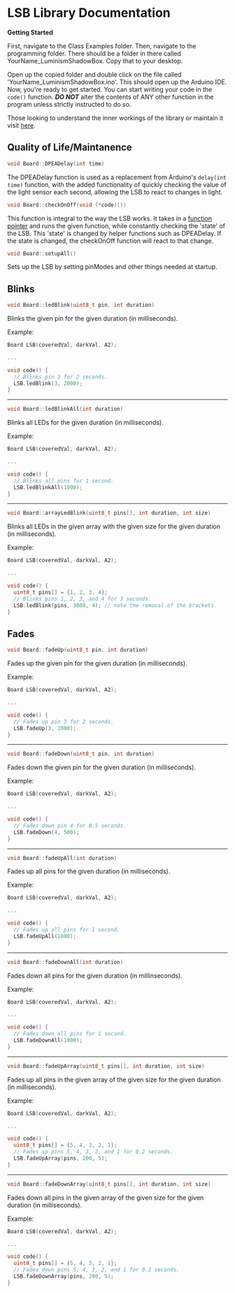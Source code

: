 # LSB Library Documentation

**Getting Started**

First, navigate to the Class Examples folder. Then, navigate to the programming folder. There should be a folder in there called YourName_LuminismShadowBox. Copy that to your desktop.

Open up the copied folder and double click on the file called 'YourName_LuminismShadowBox.ino'. This should open up the Arduino IDE. Now, you're ready to get started. You can start writing your code in the ```code()``` function. ***DO NOT*** alter the contents of ANY other function in the program unless strictly instructed to do so.

Those looking to understand the inner workings of the library or maintain it visit [here](https://tarekelkurjie.github.io/lsb-library/maintanence/).

## Quality of Life/Maintanence


```cpp
void Board::DPEADelay(int time) 
```

The DPEADelay function is used as a replacement from Arduino's ```delay(int time)``` function, with the added functionality of quickly checking the value of the light sensor each second, allowing the LSB to react to changes in light.


```c
void Board::checkOnOff(void (*code)())
```

This function is integral to the way the LSB works. It takes in a [function pointer](https://www.geeksforgeeks.org/function-pointer-in-c/) and runs the given function, while constantly checking the 'state' of the LSB. This 'state' is changed by helper functions such as DPEADelay. If the state is changed, the checkOnOff function will react to that change.

```c
void Board::setupAll() 
```

Sets up the LSB by setting pinModes and other things needed at startup.

## Blinks

```c 
void Board::ledBlink(uint8_t pin, int duration)
```
Blinks the given pin for the given duration (in milliseconds).

Example:

```c
Board LSB(coveredVal, darkVal, A2);

...

void code() {
  // Blinks pin 3 for 2 seconds.
  LSB.ledBlink(3, 2000);
}
```
---
```c
void Board::ledBlinkAll(int duration)
```
Blinks all LEDs for the given duration (in milliseconds).

Example:

```c
Board LSB(coveredVal, darkVal, A2);

...

void code() {
  // Blinks all pins for 1 second.
  LSB.ledBlinkAll(1000);
}
```
---
```c
void Board::arrayLedBlink(uint8_t pins[], int duration, int size)
```
Blinks all LEDs in the given array with the given size for the given duration (in milliseconds).

Example: 

```c
Board LSB(coveredVal, darkVal, A2);

...

void code() {
  uint8_t pins[] = {1, 2, 3, 4};
  // Blinks pins 1, 2, 3, and 4 for 3 seconds.
  LSB.ledBlink(pins, 3000, 4); // note the removal of the brackets
}
```

## Fades

```c
void Board::fadeUp(uint8_t pin, int duration)
```
Fades up the given pin for the given duration (in milliseconds).



Example:

```c
Board LSB(coveredVal, darkVal, A2);

...

void code() {
  // Fades up pin 3 for 2 seconds.
  LSB.fadeUp(3, 2000);
}
```
---
```c
void Board::fadeDown(uint8_t pin, int duration)
```
Fades down the given pin for the given duration (in milliseconds).



Example:

```c
Board LSB(coveredVal, darkVal, A2);

...

void code() {
  // Fades down pin 4 for 0.5 seconds.
  LSB.fadeDown(4, 500);
}
```
---
```c
void Board::fadeUpAll(int duration)
```
Fades up all pins for the given duration (in milliseconds).



Example: 

```c
Board LSB(coveredVal, darkVal, A2);

...

void code() {
  // Fades up all pins for 1 second.
  LSB.fadeUpAll(1000);
}
```
---
```c
void Board::fadeDownAll(int duration)
```
Fades down all pins for the given duration (in millinseconds).



Example:

```c
Board LSB(coveredVal, darkVal, A2);

...

void code() {
  // Fades down all pins for 1 second.
  LSB.fadeDownAll(1000);
}
```
---
```c
void Board::fadeUpArray(uint8_t pins[], int duration, int size)
```
Fades up all pins in the given array of the given size for the given duration (in milliseconds).



Example:

```c
Board LSB(coveredVal, darkVal, A2);

...

void code() {
  uint8_t pins[] = {5, 4, 3, 2, 1};
  // Fades up pins 5, 4, 3, 2, and 1 for 0.2 seconds.
  LSB.fadeUpArray(pins, 200, 5);
}
```
---
```c
void Board::fadeDownArray(uint8_t pins[], int duration, int size)
```
Fades down all pins in the given array of the given size for the given duration (in milliseconds).



Example:

```c
Board LSB(coveredVal, darkVal, A2);

...

void code() {
  uint8_t pins[] = {5, 4, 3, 2, 1};
  // Fades down pins 5, 4, 3, 2, and 1 for 0.2 seconds.
  LSB.fadeDownArray(pins, 200, 5);
}
```
